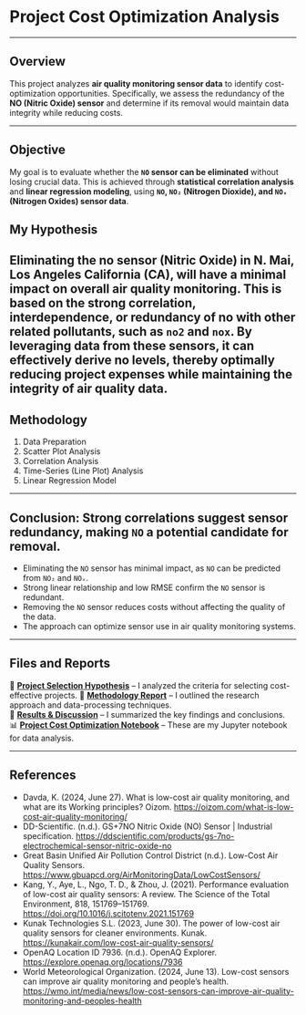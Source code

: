 # **Project Cost Optimization Analysis**

---

## Overview
This project analyzes **air quality monitoring sensor data** to identify cost-optimization opportunities. Specifically, we assess the redundancy of the **NO (Nitric Oxide) sensor** and determine if its removal would maintain data integrity while reducing costs.

---

## Objective
My goal is to evaluate whether the **`NO` sensor can be eliminated** without losing crucial data. This is achieved through **statistical correlation analysis** and **linear regression modeling**, using **`NO`, `NO₂` (Nitrogen Dioxide), and `NOₓ` (Nitrogen Oxides) sensor data**.

## My Hypothesis
Eliminating the no sensor (Nitric Oxide) in N. Mai, Los Angeles California (CA), will have a minimal impact on overall air quality monitoring. This is based on the strong correlation, interdependence, or redundancy of no with other related pollutants, such as `no2` and `nox`. By leveraging data from these sensors, it can effectively derive no levels, thereby optimally reducing project expenses while maintaining the integrity of air quality data.
---

## Methodology
1. Data Preparation
2. Scatter Plot Analysis
3. Correlation Analysis
4. Time-Series (Line Plot) Analysis
5. Linear Regression Model
   
---

## **Conclusion:** Strong correlations suggest sensor redundancy, making `NO` a potential candidate for removal.
  - Eliminating the `NO` sensor has minimal impact, as `NO` can be predicted from `NO₂` and `NOₓ`.
  - Strong linear relationship and low RMSE confirm the `NO` sensor is redundant.
  - Removing the `NO` sensor reduces costs without affecting the quality of the data.
  - The approach can optimize sensor use in air quality monitoring systems.

---

## **Files and Reports**
📄 **[Project Selection Hypothesis](project-selection-hypothesis.pdf)** – I analyzed the criteria for selecting cost-effective projects. 
📄 **[Methodology Report](methodology.pdf)** – I outlined the research approach and data-processing techniques.   
📄 **[Results & Discussion](results-and-discussion)** – I summarized the key findings and conclusions.  
📊 **[Project Cost Optimization Notebook](project-cost-optimization.ipynb)** – These are my Jupyter notebook for data analysis.  

---

## References
- Davda, K. (2024, June 27). What is low-cost air quality monitoring, and what are its Working principles? Oizom. https://oizom.com/what-is-low-cost-air-quality-monitoring/
- DD-Scientific. (n.d.). GS+7NO Nitric Oxide (NO) Sensor | Industrial specification. https://ddscientific.com/products/gs-7no-electrochemical-sensor-nitric-oxide-no
- Great Basin Unified Air Pollution Control District (n.d.). Low-Cost Air Quality Sensors. https://www.gbuapcd.org/AirMonitoringData/LowCostSensors/
- Kang, Y., Aye, L., Ngo, T. D., & Zhou, J. (2021). Performance evaluation of low-cost air quality sensors: A review. The Science of the Total Environment, 818, 151769–151769. https://doi.org/10.1016/j.scitotenv.2021.151769
- Kunak Technologies S.L. (2023, June 30). The power of low-cost air quality sensors for cleaner environments. Kunak. https://kunakair.com/low-cost-air-quality-sensors/
- OpenAQ Location ID 7936. (n.d.). OpenAQ Explorer. https://explore.openaq.org/locations/7936
- World Meteorological Organization. (2024, June 13). Low-cost sensors can improve air quality monitoring and people’s health. https://wmo.int/media/news/low-cost-sensors-can-improve-air-quality-monitoring-and-peoples-health
